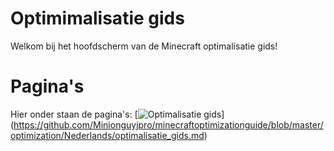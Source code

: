 # Optimimalisatie gids
Welkom bij het hoofdscherm van de Minecraft optimalisatie gids!
# Pagina's
Hier onder staan de pagina's:
[![Optimalisatie gids](https://img.shields.io/badge/Optimalisatie%20gids-%20grey)] (https://github.com/Minionguyjpro/minecraftoptimizationguide/blob/master/optimization/Nederlands/optimalisatie_gids.md)

